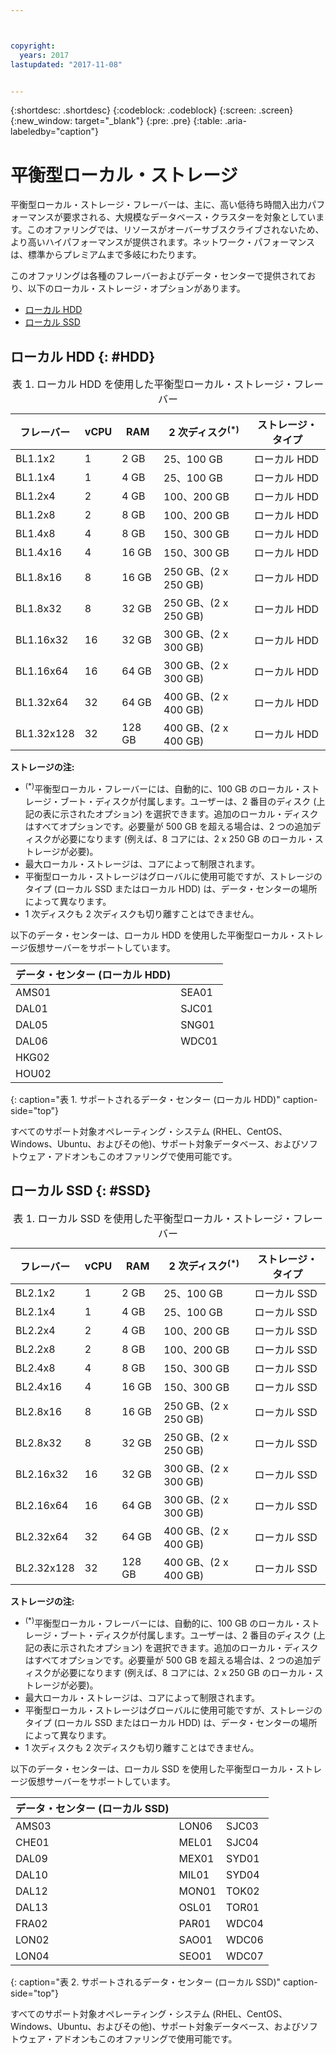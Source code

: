 ```yaml
---



copyright:
  years: 2017
lastupdated: "2017-11-08"


---
```


{:shortdesc: .shortdesc}
{:codeblock: .codeblock}
{:screen: .screen}
{:new_window: target="_blank"}
{:pre: .pre}
{:table: .aria-labeledby="caption"}

# 平衡型ローカル・ストレージ
平衡型ローカル・ストレージ・フレーバーは、主に、高い低待ち時間入出力パフォーマンスが要求される、大規模なデータベース・クラスターを対象としています。このオファリングでは、リソースがオーバーサブスクライブされないため、より高いハイパフォーマンスが提供されます。ネットワーク・パフォーマンスは、標準からプレミアムまで多岐にわたります。

このオファリングは各種のフレーバーおよびデータ・センターで提供されており、以下のローカル・ストレージ・オプションがあります。

* [ローカル HDD](vsi_public_balanced_local.html#HDD)
* [ローカル SSD](vsi_public_balanced_local.html#SSD)

## ローカル HDD {: #HDD}
 
<table>
<CAPTION>表 1. ローカル HDD を使用した平衡型ローカル・ストレージ・フレーバー</CAPTION>
<THEAD>
<TR>
<th>フレーバー</th>
<th>vCPU</th>
<th>RAM</th>
<th>2 次ディスク<sup>(*)</sup></th>
<th>ストレージ・タイプ</th>
</TR>
</THEAD>
<TBODY>
<tr>
<td>BL1.1x2</td>
<td>1</td>
<td>2 GB</td>
<td>25、100 GB</td>
<td>ローカル HDD</td>
</tr>
<tr>
<td>BL1.1x4</td>
<td>1</td>
<td>4 GB</td>
<td>25、100 GB</td>
<td>ローカル HDD</td>
</tr>
<tr>
<td>BL1.2x4</td>
<td>2</td>
<td>4 GB</td>
<td>100、200 GB</td>
<td>ローカル HDD</td>
</tr>
<tr>
<td>BL1.2x8</td>
<td>2</td>
<td>8 GB</td>
<td>100、200 GB</td>
<td>ローカル HDD</td>
</tr>
<tr>
<td>BL1.4x8</td>
<td>4</td>
<td>8 GB</td>
<td>150、300 GB</td>
<td>ローカル HDD</td>
</tr>
<tr>
<td>BL1.4x16</td>
<td>4</td>
<td>16 GB</td>
<td>150、300 GB</td>
<td>ローカル HDD</td>
</tr>
<tr>
<td>BL1.8x16</td>
<td>8</td>
<td>16 GB</td>
<td>250 GB、(2 x 250 GB)</td>
<td>ローカル HDD</td>
</tr>
<tr>
<td>BL1.8x32</td>
<td>8</td>
<td>32 GB</td>
<td>250 GB、(2 x 250 GB)</td>
<td>ローカル HDD</td>
</tr>
<tr>
<td>BL1.16x32</td>
<td>16</td>
<td>32 GB</td>
<td>300 GB、(2 x 300 GB)</td>
<td>ローカル HDD</td>
</tr>
<tr>
<td>BL1.16x64</td>
<td>16</td>
<td>64 GB</td>
<td>300 GB、(2 x 300 GB)</td>
<td>ローカル HDD</td>
</tr>
<tr>
<td>BL1.32x64</td>
<td>32</td>
<td>64 GB</td>
<td>400 GB、(2 x 400 GB)</td>
<td>ローカル HDD</td>
</tr>
<tr>
<td>BL1.32x128</td>
<td>32</td>
<td>128 GB</td>
<td>400 GB、(2 x 400 GB)</td>
<td>ローカル HDD</td>
</tr>
</TBODY>
</table>

**ストレージの注:**
* <sup>(*)</sup>平衡型ローカル・フレーバーには、自動的に、100 GB のローカル・ストレージ・ブート・ディスクが付属します。ユーザーは、2 番目のディスク (上記の表に示されたオプション) を選択できます。追加のローカル・ディスクはすべてオプションです。必要量が 500 GB を超える場合は、2 つの追加ディスクが必要になります (例えば、8 コアには、2 x 250 GB のローカル・ストレージが必要)。
*	最大ローカル・ストレージは、コアによって制限されます。 
*	平衡型ローカル・ストレージはグローバルに使用可能ですが、ストレージのタイプ (ローカル SSD またはローカル HDD) は、データ・センターの場所によって異なります。 
*	1 次ディスクも 2 次ディスクも切り離すことはできません。

以下のデータ・センターは、ローカル HDD を使用した平衡型ローカル・ストレージ仮想サーバーをサポートしています。

|データ・センター (ローカル HDD) |        |
|------------ |------  |  
|AMS01        |SEA01   |
|DAL01        |SJC01   | 
|DAL05        |SNG01   |
|DAL06        |WDC01   |
|HKG02        |        |        
|HOU02   |        |  
{: caption="表 1. サポートされるデータ・センター (ローカル HDD)" caption-side="top"}

すべてのサポート対象オペレーティング・システム (RHEL、CentOS、Windows、Ubuntu、およびその他)、サポート対象データベース、およびソフトウェア・アドオンもこのオファリングで使用可能です。  

## ローカル SSD {: #SSD}
<table>
<CAPTION>表 1. ローカル SSD を使用した平衡型ローカル・ストレージ・フレーバー</CAPTION>
<THEAD>
<TR>
<th>フレーバー</th>
<th>vCPU</th>
<th>RAM</th>
<th>2 次ディスク<sup>(*)</sup></th>
<th>ストレージ・タイプ</th>
</TR>
</THEAD>
<TBODY>
<tr>
<td>BL2.1x2</td>
<td>1</td>
<td>2 GB</td>
<td>25、100 GB</td>
<td>ローカル SSD</td>
</tr>
<tr>
<td>BL2.1x4</td>
<td>1</td>
<td>4 GB</td>
<td>25、100 GB</td>
<td>ローカル SSD</td>
</tr>
<tr>
<td>BL2.2x4</td>
<td>2</td>
<td>4 GB</td>
<td>100、200 GB</td>
<td>ローカル SSD</td>
</tr>
<tr>
<td>BL2.2x8</td>
<td>2</td>
<td>8 GB</td>
<td>100、200 GB</td>
<td>ローカル SSD</td>
</tr>
<tr>
<td>BL2.4x8</td>
<td>4</td>
<td>8 GB</td>
<td>150、300 GB</td>
<td>ローカル SSD</td>
</tr>
<tr>
<td>BL2.4x16</td>
<td>4</td>
<td>16 GB</td>
<td>150、300 GB</td>
<td>ローカル SSD</td>
</tr>
<tr>
<td>BL2.8x16</td>
<td>8</td>
<td>16 GB</td>
<td>250 GB、(2 x 250 GB)</td>
<td>ローカル SSD</td>
</tr>
<tr>
<td>BL2.8x32</td>
<td>8</td>
<td>32 GB</td>
<td>250 GB、(2 x 250 GB)</td>
<td>ローカル SSD</td>
</tr>
<tr>
<td>BL2.16x32</td>
<td>16</td>
<td>32 GB</td>
<td>300 GB、(2 x 300 GB)</td>
<td>ローカル SSD</td>
</tr>
<tr>
<td>BL2.16x64</td>
<td>16</td>
<td>64 GB</td>
<td>300 GB、(2 x 300 GB)</td>
<td>ローカル SSD</td>
</tr>
<tr>
<td>BL2.32x64</td>
<td>32</td>
<td>64 GB</td>
<td>400 GB、(2 x 400 GB)</td>
<td>ローカル SSD</td>
</tr>
<tr>
<td>BL2.32x128</td>
<td>32</td>
<td>128 GB</td>
<td>400 GB、(2 x 400 GB)</td>
<td>ローカル SSD</td>
</tr>
</TBODY>
</table>

**ストレージの注:**
* <sup>(*)</sup>平衡型ローカル・フレーバーには、自動的に、100 GB のローカル・ストレージ・ブート・ディスクが付属します。ユーザーは、2 番目のディスク (上記の表に示されたオプション) を選択できます。追加のローカル・ディスクはすべてオプションです。必要量が 500 GB を超える場合は、2 つの追加ディスクが必要になります (例えば、8 コアには、2 x 250 GB のローカル・ストレージが必要)。
*	最大ローカル・ストレージは、コアによって制限されます。 
*	平衡型ローカル・ストレージはグローバルに使用可能ですが、ストレージのタイプ (ローカル SSD またはローカル HDD) は、データ・センターの場所によって異なります。 
*	1 次ディスクも 2 次ディスクも切り離すことはできません。

以下のデータ・センターは、ローカル SSD を使用した平衡型ローカル・ストレージ仮想サーバーをサポートしています。

|データ・センター (ローカル SSD) |        |         |
|------- |------  |------ | 
|AMS03         |LON06   |SJC03  |
|CHE01         |MEL01         |SJC04  | 
|DAL09         |MEX01         |SYD01  |
|DAL10         |MIL01         |SYD04  |
|DAL12         |MON01  |TOK02  |       
|DAL13        |OSL01  |TOR01  |
|FRA02         |PAR01  |WDC04  |
|LON02         |SAO01  |WDC06  |
|LON04         |SEO01  | WDC07  | 
{: caption="表 2. サポートされるデータ・センター (ローカル SSD)" caption-side="top"}

すべてのサポート対象オペレーティング・システム (RHEL、CentOS、Windows、Ubuntu、およびその他)、サポート対象データベース、およびソフトウェア・アドオンもこのオファリングで使用可能です。  
